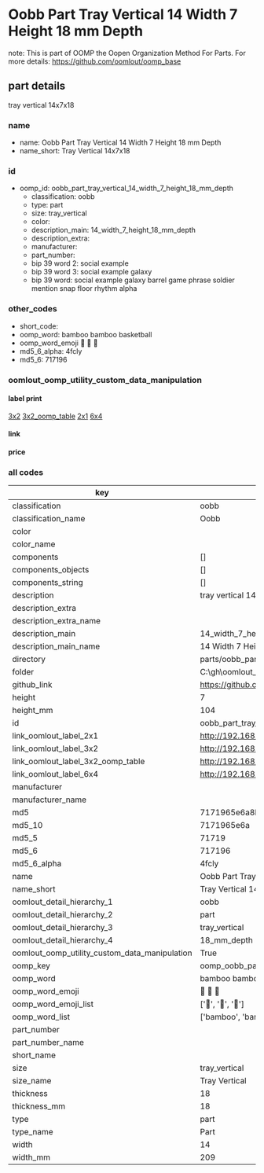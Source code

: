 # Oobb Part Tray Vertical 14 Width 7 Height 18 mm Depth  

note: This is part of OOMP the Oopen Organization Method For Parts. For more details: https://github.com/oomlout/oomp_base

##  part details
  



tray vertical 14x7x18



### name
* name: Oobb Part Tray Vertical 14 Width 7 Height 18 mm Depth
* name_short: Tray Vertical 14x7x18 
### id
* oomp_id: oobb_part_tray_vertical_14_width_7_height_18_mm_depth
  * classification: oobb
  * type: part
  * size: tray_vertical
  * color: 
  * description_main: 14_width_7_height_18_mm_depth
  * description_extra: 
  * manufacturer: 
  * part_number: 
  * bip 39 word 2: social example
  * bip 39 word 3: social example galaxy
  * bip 39 word: social example galaxy barrel game phrase soldier mention snap floor rhythm alpha

### other_codes
* short_code: 
* oomp_word: bamboo bamboo basketball
* oomp_word_emoji :bamboo: :bamboo: :basketball:
* md5_6_alpha: 4fcly
* md5_6: 717196






### oomlout_oomp_utility_custom_data_manipulation
#### label print
[3x2](http://192.168.1.245:1112/?label=oomp%204fcly)
[3x2_oomp_table](http://192.168.1.108:1112/?label=oomp%204fcly)
[2x1](http://192.168.1.242:1112/?label=oomp%204fcly)
[6x4](http://192.168.1.55:1112/?label=oomp%204fcly)    

#### link

                              

#### price







### all codes 
| key | value |  
| --- | --- |  
| classification | oobb |  
| classification_name | Oobb |  
| color |  |  
| color_name |  |  
| components | [] |  
| components_objects | [] |  
| components_string | [] |  
| description | tray vertical 14x7x18 |  
| description_extra |  |  
| description_extra_name |  |  
| description_main | 14_width_7_height_18_mm_depth |  
| description_main_name | 14 Width 7 Height 18 mm Depth |  
| directory | parts/oobb_part_tray_vertical_14_width_7_height_18_mm_depth |  
| folder | C:\gh\oomlout_oobb_version_4_generated_parts\parts\oobb_part_tray_vertical_14_width_7_height_18_mm_depth |  
| github_link | https://github.com/oomlout/oomlout_oomp_part_src/tree/main/parts/oobb_part_tray_vertical_14_width_7_height_18_mm_depth |  
| height | 7 |  
| height_mm | 104 |  
| id | oobb_part_tray_vertical_14_width_7_height_18_mm_depth |  
| link_oomlout_label_2x1 | http://192.168.1.242:1112/?label=oomp%204fcly |  
| link_oomlout_label_3x2 | http://192.168.1.245:1112/?label=oomp%204fcly |  
| link_oomlout_label_3x2_oomp_table | http://192.168.1.108:1112/?label=oomp%204fcly |  
| link_oomlout_label_6x4 | http://192.168.1.55:1112/?label=oomp%204fcly |  
| manufacturer |  |  
| manufacturer_name |  |  
| md5 | 7171965e6a8b19d28f2f912cbdd39e6f |  
| md5_10 | 7171965e6a |  
| md5_5 | 71719 |  
| md5_6 | 717196 |  
| md5_6_alpha | 4fcly |  
| name | Oobb Part Tray Vertical 14 Width 7 Height 18 mm Depth |  
| name_short | Tray Vertical 14x7x18  |  
| oomlout_detail_hierarchy_1 | oobb |  
| oomlout_detail_hierarchy_2 | part |  
| oomlout_detail_hierarchy_3 | tray_vertical |  
| oomlout_detail_hierarchy_4 | 18_mm_depth |  
| oomlout_oomp_utility_custom_data_manipulation | True |  
| oomp_key | oomp_oobb_part_tray_vertical_14_width_7_height_18_mm_depth |  
| oomp_word | bamboo bamboo basketball |  
| oomp_word_emoji | :bamboo: :bamboo: :basketball: |  
| oomp_word_emoji_list | [':bamboo:', ':bamboo:', ':basketball:'] |  
| oomp_word_list | ['bamboo', 'bamboo', 'basketball'] |  
| part_number |  |  
| part_number_name |  |  
| short_name |  |  
| size | tray_vertical |  
| size_name | Tray Vertical |  
| thickness | 18 |  
| thickness_mm | 18 |  
| type | part |  
| type_name | Part |  
| width | 14 |  
| width_mm | 209 |  
